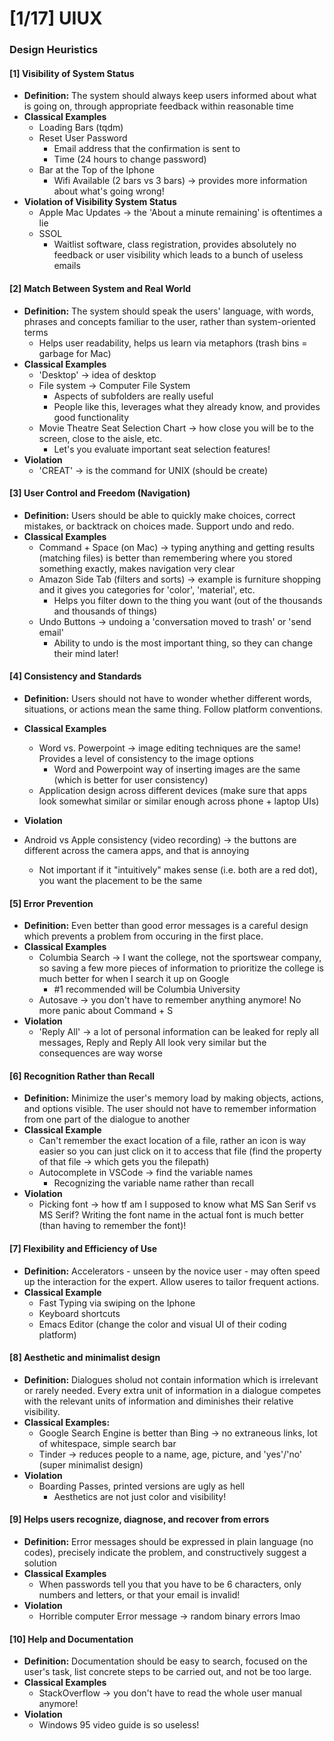 # [1/17] UIUX 

### Design Heuristics

#### [1] Visibility of System Status

- **Definition:** The system should always keep users informed about what is going on, through appropriate feedback within reasonable time
- **Classical Examples**
  - Loading Bars (tqdm)
  - Reset User Password 
    - Email address that the confirmation is sent to
    - Time (24 hours to change password)
  - Bar at the Top of the Iphone
    - Wifi Available (2 bars vs 3 bars) $\rightarrow$ provides more information about what's going wrong!
- **Violation of Visibility System Status**
  - Apple Mac Updates $\rightarrow$ the 'About a minute remaining' is oftentimes a lie
  - SSOL
    - Waitlist software, class registration, provides absolutely no feedback or user visibility which leads to a bunch of useless emails

#### [2] Match Between System and Real World

- **Definition:** The system should speak the users' language, with words, phrases and concepts familiar to the user, rather than system-oriented terms
  - Helps user readability, helps us learn via metaphors (trash bins = garbage for Mac)
- **Classical Examples**
  - 'Desktop' $\rightarrow$ idea of desktop
  - File system $\rightarrow$ Computer File System
    - Aspects of subfolders are really useful
    - People like this, leverages what they already know, and provides good functionality
  - Movie Theatre Seat Selection Chart $\rightarrow$ how close you will be to the screen, close to the aisle, etc.
    - Let's you evaluate important seat selection features!
- **Violation**
  - 'CREAT' $\rightarrow$ is the command for UNIX (should be create)

#### [3] User Control and Freedom (Navigation)

- **Definition:** Users should be able to quickly make choices, correct mistakes, or backtrack on choices made. Support undo and redo.
- **Classical Examples**
  - Command + Space (on Mac) $\rightarrow$ typing anything and getting results (matching files) is better than remembering where you stored something exactly, makes navigation very clear
  - Amazon Side Tab (filters and sorts) $\rightarrow$ example is furniture shopping and it gives you categories for 'color', 'material', etc.
    - Helps you filter down to the thing you want (out of the thousands and thousands of things)
  - Undo Buttons $\rightarrow$ undoing a 'conversation moved to trash' or 'send email'
    - Ability to undo is the most important thing, so they can change their mind later! 

#### [4] Consistency and Standards

- **Definition:** Users should not have to wonder whether different words, situations, or actions mean the same thing. Follow platform conventions.
- **Classical Examples**
  - Word vs. Powerpoint $\rightarrow$ image editing techniques are the same! Provides a level of consistency to the image options
    - Word and Powerpoint way of inserting images are the same (which is better for user consistency)
  - Application design across different devices (make sure that apps look somewhat similar or similar enough across phone + laptop UIs)

-  **Violation**
  - Android vs Apple consistency (video recording) $\rightarrow$ the buttons are different across the camera apps, and that is annoying
    - Not important if it "intuitively" makes sense (i.e. both are a red dot), you want the placement to be the same

#### [5] Error Prevention

- **Definition:** Even better than good error messages is a careful design which prevents a problem from occuring in the first place.
- **Classical Examples**
  - Columbia Search $\rightarrow$ I want the college, not the sportswear company, so saving a few more pieces of information to prioritize the college is much better for when I search it up on Google
    - #1 recommended will be Columbia University
  - Autosave $\rightarrow$ you don't have to remember anything anymore! No more panic about Command + S
- **Violation**
  - 'Reply All' $\rightarrow$ a lot of personal information can be leaked for reply all messages, Reply and Reply All look very similar but the consequences are way worse

#### [6] Recognition Rather than Recall

- **Definition:** Minimize the user's memory load by making objects, actions, and options visible. The user should not have to remember information from one part of the dialogue to another
- **Classical Example**
  - Can't remember the exact location of a file, rather an icon is way easier so you can just click on it to access that file (find the property of that file $\rightarrow$ which gets you the filepath)
  - Autocomplete in VSCode $\rightarrow$ find the variable names
    - Recognizing the variable name rather than recall
- **Violation**
  - Picking font $\rightarrow$ how tf am I supposed to know what MS San Serif vs MS Serif? Writing the font name in the actual font is much better (than having to remember the font)!

#### [7] Flexibility and Efficiency of Use

- **Definition:** Accelerators - unseen by the novice user - may often speed up the interaction for the expert. Allow useres to tailor frequent actions.
- **Classical Example**
  - Fast Typing via swiping on the Iphone
  - Keyboard shortcuts
  - Emacs Editor (change the color and visual UI of their coding platform)

#### [8] Aesthetic and minimalist design

- **Definition:** Dialogues sholud not contain information which is irrelevant or rarely needed. Every extra unit of information in a dialogue competes with the relevant units of information and diminishes their relative visibility.
- **Classical Examples:**
  - Google Search Engine is better than Bing $\rightarrow$ no extraneous links, lot of whitespace, simple search bar
  - Tinder $\rightarrow$ reduces people to a name, age, picture, and 'yes'/'no' (super minimalist design)
- **Violation**
  - Boarding Passes, printed versions are ugly as hell
    - Aesthetics are not just color and visibility!

#### [9] Helps users recognize, diagnose, and recover from errors

- **Definition:** Error messages should be expressed in plain language (no codes), precisely indicate the problem, and constructively suggest a solution
- **Classical Examples**
  - When passwords tell you that you have to be 6 characters, only numbers and letters, or that your email is invalid!
- **Violation**
  - Horrible computer Error message $\rightarrow$ random binary errors lmao

#### [10] Help and Documentation

- **Definition:** Documentation should be easy to search, focused on the user's task, list concrete steps to be carried out, and not be too large.
- **Classical Examples**
  - StackOverflow $\rightarrow$ you don't have to read the whole user manual anymore!
- **Violation**
  - Windows 95 video guide is so useless!